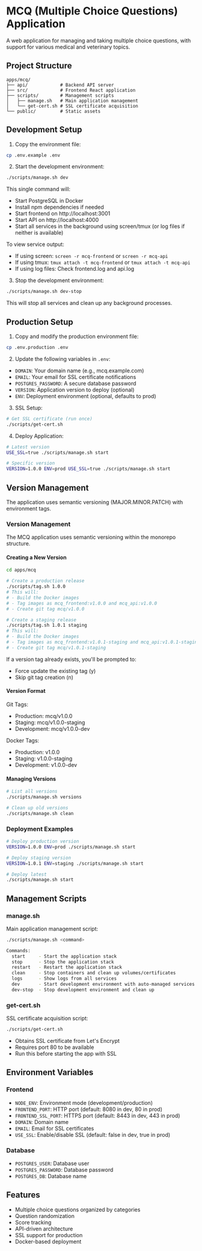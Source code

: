 # MCQ (Multiple Choice Questions) Application

A web application for managing and taking multiple choice questions, with support for various medical and veterinary topics.

## Project Structure

```
apps/mcq/
├── api/            # Backend API server
├── src/            # Frontend React application
├── scripts/        # Management scripts
│   ├── manage.sh   # Main application management
│   └── get-cert.sh # SSL certificate acquisition
└── public/         # Static assets
```

## Development Setup

1. Copy the environment file:
```bash
cp .env.example .env
```

2. Start the development environment:
```bash
./scripts/manage.sh dev
```

This single command will:
- Start PostgreSQL in Docker
- Install npm dependencies if needed
- Start frontend on http://localhost:3001
- Start API on http://localhost:4000
- Start all services in the background using screen/tmux (or log files if neither is available)

To view service output:
- If using screen: `screen -r mcq-frontend` or `screen -r mcq-api`
- If using tmux: `tmux attach -t mcq-frontend` or `tmux attach -t mcq-api`
- If using log files: Check frontend.log and api.log

3. Stop the development environment:
```bash
./scripts/manage.sh dev-stop
```

This will stop all services and clean up any background processes.

## Production Setup

1. Copy and modify the production environment file:
```bash
cp .env.production .env
```

2. Update the following variables in `.env`:
- `DOMAIN`: Your domain name (e.g., mcq.example.com)
- `EMAIL`: Your email for SSL certificate notifications
- `POSTGRES_PASSWORD`: A secure database password
- `VERSION`: Application version to deploy (optional)
- `ENV`: Deployment environment (optional, defaults to prod)

3. SSL Setup:
```bash
# Get SSL certificate (run once)
./scripts/get-cert.sh
```

4. Deploy Application:
```bash
# Latest version
USE_SSL=true ./scripts/manage.sh start

# Specific version
VERSION=1.0.0 ENV=prod USE_SSL=true ./scripts/manage.sh start
```

## Version Management

The application uses semantic versioning (MAJOR.MINOR.PATCH) with environment tags.

### Version Management

The MCQ application uses semantic versioning within the monorepo structure.

#### Creating a New Version

```bash
cd apps/mcq

# Create a production release
./scripts/tag.sh 1.0.0
# This will:
# - Build the Docker images
# - Tag images as mcq_frontend:v1.0.0 and mcq_api:v1.0.0
# - Create git tag mcq/v1.0.0

# Create a staging release
./scripts/tag.sh 1.0.1 staging
# This will:
# - Build the Docker images
# - Tag images as mcq_frontend:v1.0.1-staging and mcq_api:v1.0.1-staging
# - Create git tag mcq/v1.0.1-staging
```

If a version tag already exists, you'll be prompted to:
- Force update the existing tag (y)
- Skip git tag creation (n)

#### Version Format

Git Tags:
- Production: mcq/v1.0.0
- Staging: mcq/v1.0.0-staging
- Development: mcq/v1.0.0-dev

Docker Tags:
- Production: v1.0.0
- Staging: v1.0.0-staging
- Development: v1.0.0-dev

#### Managing Versions

```bash
# List all versions
./scripts/manage.sh versions

# Clean up old versions
./scripts/manage.sh clean
```

### Deployment Examples

```bash
# Deploy production version
VERSION=1.0.0 ENV=prod ./scripts/manage.sh start

# Deploy staging version
VERSION=1.0.1 ENV=staging ./scripts/manage.sh start

# Deploy latest
./scripts/manage.sh start
```

## Management Scripts

### manage.sh
Main application management script:
```bash
./scripts/manage.sh <command>

Commands:
  start     - Start the application stack
  stop      - Stop the application stack
  restart   - Restart the application stack
  clean     - Stop containers and clean up volumes/certificates
  logs      - Show logs from all services
  dev       - Start development environment with auto-managed services
  dev-stop  - Stop development environment and clean up
```

### get-cert.sh
SSL certificate acquisition script:
```bash
./scripts/get-cert.sh
```
- Obtains SSL certificate from Let's Encrypt
- Requires port 80 to be available
- Run this before starting the app with SSL

## Environment Variables

### Frontend
- `NODE_ENV`: Environment mode (development/production)
- `FRONTEND_PORT`: HTTP port (default: 8080 in dev, 80 in prod)
- `FRONTEND_SSL_PORT`: HTTPS port (default: 8443 in dev, 443 in prod)
- `DOMAIN`: Domain name
- `EMAIL`: Email for SSL certificates
- `USE_SSL`: Enable/disable SSL (default: false in dev, true in prod)

### Database
- `POSTGRES_USER`: Database user
- `POSTGRES_PASSWORD`: Database password
- `POSTGRES_DB`: Database name

## Features

- Multiple choice questions organized by categories
- Question randomization
- Score tracking
- API-driven architecture
- SSL support for production
- Docker-based deployment
